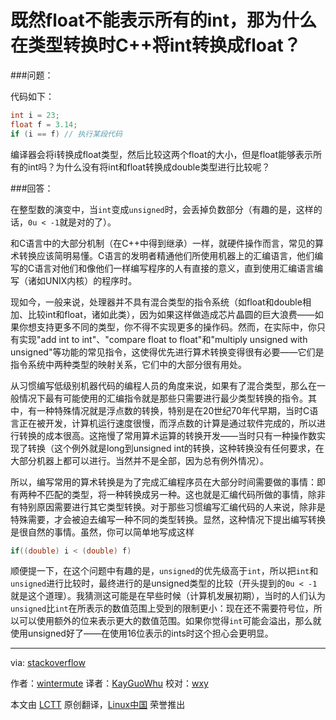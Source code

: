 既然float不能表示所有的int，那为什么在类型转换时C++将int转换成float？
=============

###问题：

代码如下：

```C
int i = 23;
float f = 3.14;
if (i == f) // 执行某段代码
```

编译器会将i转换成float类型，然后比较这两个float的大小，但是float能够表示所有的int吗？为什么没有将int和float转换成double类型进行比较呢？

###回答：

在整型数的演变中，当`int`变成`unsigned`时，会丢掉负数部分（有趣的是，这样的话，`0u < -1`就是对的了）。

和C语言中的大部分机制（在C++中得到继承）一样，就硬件操作而言，常见的算术转换应该简明易懂。C语言的发明者精通他们所使用机器上的汇编语言，他们编写的C语言对他们和像他们一样编写程序的人有直接的意义，直到使用汇编语言编写（诸如UNIX内核）的程序时。

现如今，一般来说，处理器并不具有混合类型的指令系统（如float和double相加、比较int和float，诸如此类），因为如果这样做造成芯片晶圆的巨大浪费——如果你想支持更多不同的类型，你不得不实现更多的操作码。然而，在实际中，你只有实现"add int to int"、"compare float to float"和"multiply unsigned with unsigned"等功能的常见指令，这使得优先进行算术转换变得很有必要——它们是指令系统中两种类型的映射关系，它们中的大部分很有用处。

从习惯编写低级别机器代码的编程人员的角度来说，如果有了混合类型，那么在一般情况下最有可能使用的汇编指令就是那些只需要进行最少类型转换的指令。其中，有一种特殊情况就是浮点数的转换，特别是在20世纪70年代早期，当时C语言正在被开发，计算机运行速度很慢，而浮点数的计算是通过软件完成的，所以进行转换的成本很高。这拖慢了常用算术运算的转换开发——当时只有一种操作数实现了转换（这个例外就是long到unsigned int的转换，这种转换没有任何要求，在大部分机器上都可以进行。当然并不是全部，因为总有例外情况）。

所以，编写常用的算术转换是为了完成汇编程序员在大部分时间需要做的事情：即有两种不匹配的类型，将一种转换成另一种。这也就是汇编代码所做的事情，除非有特别原因需要进行其它类型转换。对于那些习惯编写汇编代码的人来说，除非是特殊需要，才会被迫去编写一种不同的类型转换。显然，这种情况下提出编写转换是很自然的事情。虽然，你可以简单地写成这样

```C
if((double) i < (double) f)
```

顺便提一下，在这个问题中有趣的是，`unsigned`的优先级高于`int`，所以把`int`和`unsigned`进行比较时，最终进行的是unsigned类型的比较（开头提到的`0u < -1`就是这个道理）。我猜测这可能是在早些时候（计算机发展初期），当时的人们认为`unsigned`比`int`在所表示的数值范围上受到的限制更小：现在还不需要符号位，所以可以使用额外的位来表示更大的数值范围。如果你觉得`int`可能会溢出，那么就使用unsigned好了——在使用16位表示的ints时这个担心会更明显。

----
via: [stackoverflow](http://stackoverflow.com/questions/28010565/why-does-c-promote-an-int-to-a-float-when-a-float-cannot-represent-all-int-val/28011249#28011249)

作者：[wintermute][a]
译者：[KayGuoWhu](https://github.com/KayGuoWhu)
校对：[wxy](https://github.com/wxy)

本文由 [LCTT](https://github.com/LCTT/TranslateProject) 原创翻译，[Linux中国](http://linux.cn/) 荣誉推出

[a]:http://stackoverflow.com/users/4301306/wintermute